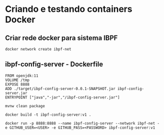 # Criando e testando containers Docker

## Criar rede docker para sistema IBPF
```
docker network create ibpf-net
```

## ibpf-config-server - Dockerfile
```
FROM openjdk:11
VOLUME /tmp
EXPOSE 8888
ADD ./target/ibpf-config-server-0.0.1-SNAPSHOT.jar ibpf-config-server.jar
ENTRYPOINT ["java","-jar","/ibpf-config-server.jar"]
``` 
```
mvnw clean package

docker build -t ibpf-config-server:v1 .

docker run -p 8888:8888 --name ibpf-config-server --network ibpf-net -e GITHUB_USER=<USER> -e GITHUB_PASS=<PASSWORD> ibpf-config-server:v1
```
